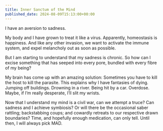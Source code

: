 ```yaml
---
title: Inner Sanctum of the Mind
published_date: 2024-08-09T15:13:00+00:00
---
```


I have an aversion to sadness.

My body and I have grown to treat it like a virus. Apparently, homeostasis is happiness. And like any other invasion, we want to activate the immune system, and expel melancholy out as soon as possible.

But I am starting to understand that my sadness is chronic. So how can I excise something that has seeped into every pore, bundled with every fibre of my being?

My brain has come up with an amazing solution: Sometimes you have to kill the host to kill the parasite. This explains why I have fantasies of dying. Jumping off buildings. Drowning in a river. Being hit by a car. Overdose. Maybe, if I’m really desperate, I’ll slit my wrists.

Now that I understand my mind is a civil war, can we attempt a truce? Can sadness and I achieve symbiosis? Or will there be the occasional saber rattling; backstabbing coups; and cowardly retreats to our respective drawn boundaries? Time, and hopefully enough medication, can only tell. Until then, I will always pick MAD.
